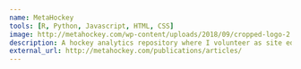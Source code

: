 ```yaml
---
name: MetaHockey
tools: [R, Python, Javascript, HTML, CSS]
image: http://metahockey.com/wp-content/uploads/2018/09/cropped-logo-2.png
description: A hockey analytics repository where I volunteer as site editor.
external_url: http://metahockey.com/publications/articles/
---
```

